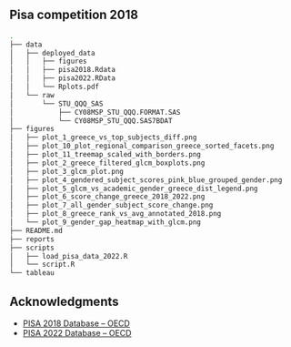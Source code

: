 ## Pisa competition 2018

```bash
.
├── data
│   ├── deployed_data
│   │   ├── figures
│   │   ├── pisa2018.Rdata
│   │   ├── pisa2022.RData
│   │   └── Rplots.pdf
│   └── raw
│       └── STU_QQQ_SAS
│           ├── CY08MSP_STU_QQQ.FORMAT.SAS
│           └── CY08MSP_STU_QQQ.SAS7BDAT
├── figures
│   ├── plot_1_greece_vs_top_subjects_diff.png
│   ├── plot_10_plot_regional_comparison_greece_sorted_facets.png
│   ├── plot_11_treemap_scaled_with_borders.png
│   ├── plot_2_greece_filtered_glcm_boxplots.png
│   ├── plot_3_glcm_plot.png
│   ├── plot_4_gendered_subject_scores_pink_blue_grouped_gender.png
│   ├── plot_5_glcm_vs_academic_gender_greece_dist_legend.png
│   ├── plot_6_score_change_greece_2018_2022.png
│   ├── plot_7_all_gender_subject_score_change.png
│   ├── plot_8_greece_rank_vs_avg_annotated_2018.png
│   └── plot_9_gender_gap_heatmap_with_glcm.png
├── README.md
├── reports
├── scripts
│   ├── load_pisa_data_2022.R
│   └── script.R
└── tableau
```

## Acknowledgments
- [PISA 2018 Database – OECD](https://www.oecd.org/pisa/data/2018database/)
- [PISA 2022 Database – OECD](https://www.oecd.org/pisa/data/2022database/)